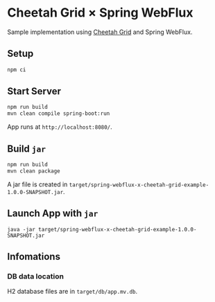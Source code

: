 # Cheetah Grid × Spring WebFlux

Sample implementation using [Cheetah Grid](https://github.com/future-architect/cheetah-grid) and Spring WebFlux.

## Setup

```bash
npm ci
```

## Start Server

```bash
npm run build
mvn clean compile spring-boot:run
```

App runs at `http://localhost:8080/`.

## Build `jar`

```bash
npm run build
mvn clean package
```

A jar file is created in `target/spring-webflux-x-cheetah-grid-example-1.0.0-SNAPSHOT.jar`.

## Launch App with `jar`

```bsah
java -jar target/spring-webflux-x-cheetah-grid-example-1.0.0-SNAPSHOT.jar
```

## Infomations

### DB data location

H2 database files are in `target/db/app.mv.db`.
